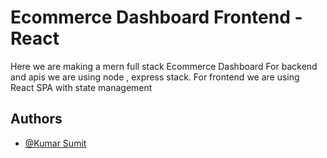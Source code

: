 
# Ecommerce Dashboard Frontend - React  

Here we are making a mern full stack Ecommerce Dashboard 
For backend and apis we are using node , express stack.
For frontend we are using React SPA with state management

## Authors

- [@Kumar Sumit](https://github.com/kumasumit)

